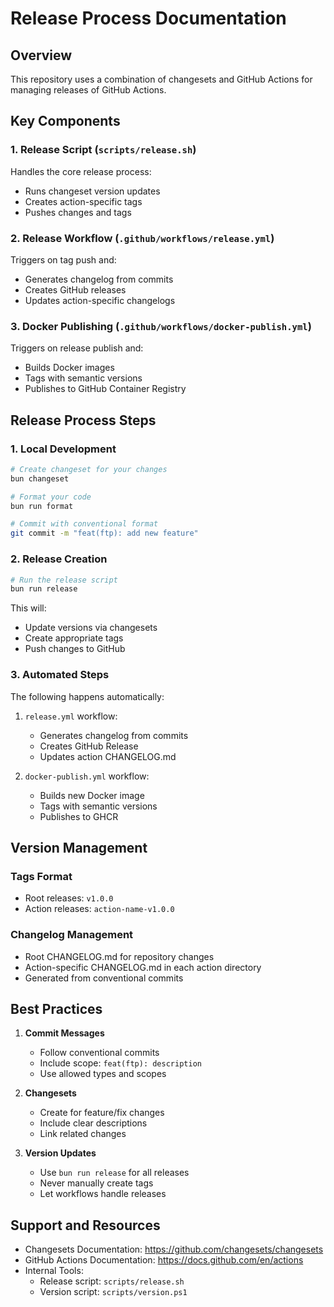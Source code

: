 # Release Process Documentation

## Overview
This repository uses a combination of changesets and GitHub Actions for managing releases of GitHub Actions.

## Key Components

### 1. Release Script (`scripts/release.sh`)
Handles the core release process:
- Runs changeset version updates
- Creates action-specific tags
- Pushes changes and tags

### 2. Release Workflow (`.github/workflows/release.yml`)
Triggers on tag push and:
- Generates changelog from commits
- Creates GitHub releases
- Updates action-specific changelogs

### 3. Docker Publishing (`.github/workflows/docker-publish.yml`)
Triggers on release publish and:
- Builds Docker images
- Tags with semantic versions
- Publishes to GitHub Container Registry

## Release Process Steps

### 1. Local Development
```bash
# Create changeset for your changes
bun changeset

# Format your code
bun run format

# Commit with conventional format
git commit -m "feat(ftp): add new feature"
```

### 2. Release Creation
```bash
# Run the release script
bun run release
```
This will:
- Update versions via changesets
- Create appropriate tags
- Push changes to GitHub

### 3. Automated Steps
The following happens automatically:
1. `release.yml` workflow:
   - Generates changelog from commits
   - Creates GitHub Release
   - Updates action CHANGELOG.md

2. `docker-publish.yml` workflow:
   - Builds new Docker image
   - Tags with semantic versions
   - Publishes to GHCR

## Version Management

### Tags Format
- Root releases: `v1.0.0`
- Action releases: `action-name-v1.0.0`

### Changelog Management
- Root CHANGELOG.md for repository changes
- Action-specific CHANGELOG.md in each action directory
- Generated from conventional commits

## Best Practices

1. **Commit Messages**
   - Follow conventional commits
   - Include scope: `feat(ftp): description`
   - Use allowed types and scopes

2. **Changesets**
   - Create for feature/fix changes
   - Include clear descriptions
   - Link related changes

3. **Version Updates**
   - Use `bun run release` for all releases
   - Never manually create tags
   - Let workflows handle releases

## Support and Resources

- Changesets Documentation: https://github.com/changesets/changesets
- GitHub Actions Documentation: https://docs.github.com/en/actions
- Internal Tools:
  - Release script: `scripts/release.sh`
  - Version script: `scripts/version.ps1`
